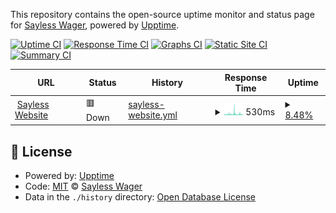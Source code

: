 This repository contains the open-source uptime monitor and status page for [Sayless Wager](https://www.sayless.com.ng), powered by [Upptime](https://github.com/upptime/upptime).

[![Uptime CI](https://github.com/Sayless-Wager/uptime/workflows/Uptime%20CI/badge.svg)](https://github.com/Sayless-Wager/uptime/actions?query=workflow%3A%22Uptime+CI%22)
[![Response Time CI](https://github.com/Sayless-Wager/uptime/workflows/Response%20Time%20CI/badge.svg)](https://github.com/Sayless-Wager/uptime/actions?query=workflow%3A%22Response+Time+CI%22)
[![Graphs CI](https://github.com/Sayless-Wager/uptime/workflows/Graphs%20CI/badge.svg)](https://github.com/Sayless-Wager/uptime/actions?query=workflow%3A%22Graphs+CI%22)
[![Static Site CI](https://github.com/Sayless-Wager/uptime/workflows/Static%20Site%20CI/badge.svg)](https://github.com/Sayless-Wager/uptime/actions?query=workflow%3A%22Static+Site+CI%22)
[![Summary CI](https://github.com/Sayless-Wager/uptime/workflows/Summary%20CI/badge.svg)](https://github.com/Sayless-Wager/uptime/actions?query=workflow%3A%22Summary+CI%22)

<!--start: status pages-->
<!-- This summary is generated by Upptime (https://github.com/upptime/upptime) -->
<!-- Do not edit this manually, your changes will be overwritten -->
<!-- prettier-ignore -->
| URL | Status | History | Response Time | Uptime |
| --- | ------ | ------- | ------------- | ------ |
| <img alt="" src="https://icons.duckduckgo.com/ip3/www.sayless.com.ng.ico" height="13"> [Sayless Website](https://www.sayless.com.ng) | 🟥 Down | [sayless-website.yml](https://github.com/Sayless-Wager/uptime/commits/HEAD/history/sayless-website.yml) | <details><summary><img alt="Response time graph" src="./graphs/sayless-website/response-time-week.png" height="20"> 530ms</summary><br><a href="https://Sayless-Wager.github.io/uptime/history/sayless-website"><img alt="Response time 641" src="https://img.shields.io/endpoint?url=https%3A%2F%2Fraw.githubusercontent.com%2FSayless-Wager%2Fuptime%2FHEAD%2Fapi%2Fsayless-website%2Fresponse-time.json"></a><br><a href="https://Sayless-Wager.github.io/uptime/history/sayless-website"><img alt="24-hour response time 334" src="https://img.shields.io/endpoint?url=https%3A%2F%2Fraw.githubusercontent.com%2FSayless-Wager%2Fuptime%2FHEAD%2Fapi%2Fsayless-website%2Fresponse-time-day.json"></a><br><a href="https://Sayless-Wager.github.io/uptime/history/sayless-website"><img alt="7-day response time 530" src="https://img.shields.io/endpoint?url=https%3A%2F%2Fraw.githubusercontent.com%2FSayless-Wager%2Fuptime%2FHEAD%2Fapi%2Fsayless-website%2Fresponse-time-week.json"></a><br><a href="https://Sayless-Wager.github.io/uptime/history/sayless-website"><img alt="30-day response time 520" src="https://img.shields.io/endpoint?url=https%3A%2F%2Fraw.githubusercontent.com%2FSayless-Wager%2Fuptime%2FHEAD%2Fapi%2Fsayless-website%2Fresponse-time-month.json"></a><br><a href="https://Sayless-Wager.github.io/uptime/history/sayless-website"><img alt="1-year response time 641" src="https://img.shields.io/endpoint?url=https%3A%2F%2Fraw.githubusercontent.com%2FSayless-Wager%2Fuptime%2FHEAD%2Fapi%2Fsayless-website%2Fresponse-time-year.json"></a></details> | <details><summary><a href="https://Sayless-Wager.github.io/uptime/history/sayless-website">8.48%</a></summary><a href="https://Sayless-Wager.github.io/uptime/history/sayless-website"><img alt="All-time uptime 88.03%" src="https://img.shields.io/endpoint?url=https%3A%2F%2Fraw.githubusercontent.com%2FSayless-Wager%2Fuptime%2FHEAD%2Fapi%2Fsayless-website%2Fuptime.json"></a><br><a href="https://Sayless-Wager.github.io/uptime/history/sayless-website"><img alt="24-hour uptime 9.67%" src="https://img.shields.io/endpoint?url=https%3A%2F%2Fraw.githubusercontent.com%2FSayless-Wager%2Fuptime%2FHEAD%2Fapi%2Fsayless-website%2Fuptime-day.json"></a><br><a href="https://Sayless-Wager.github.io/uptime/history/sayless-website"><img alt="7-day uptime 8.48%" src="https://img.shields.io/endpoint?url=https%3A%2F%2Fraw.githubusercontent.com%2FSayless-Wager%2Fuptime%2FHEAD%2Fapi%2Fsayless-website%2Fuptime-week.json"></a><br><a href="https://Sayless-Wager.github.io/uptime/history/sayless-website"><img alt="30-day uptime 63.20%" src="https://img.shields.io/endpoint?url=https%3A%2F%2Fraw.githubusercontent.com%2FSayless-Wager%2Fuptime%2FHEAD%2Fapi%2Fsayless-website%2Fuptime-month.json"></a><br><a href="https://Sayless-Wager.github.io/uptime/history/sayless-website"><img alt="1-year uptime 88.03%" src="https://img.shields.io/endpoint?url=https%3A%2F%2Fraw.githubusercontent.com%2FSayless-Wager%2Fuptime%2FHEAD%2Fapi%2Fsayless-website%2Fuptime-year.json"></a></details>

<!--end: status pages-->

## 📄 License

- Powered by: [Upptime](https://github.com/upptime/upptime)
- Code: [MIT](./LICENSE) © [Sayless Wager](https://www.sayless.com.ng)
- Data in the `./history` directory: [Open Database License](https://opendatacommons.org/licenses/odbl/1-0/)
